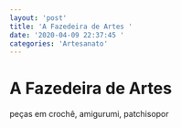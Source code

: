 ```yaml
---
layout: 'post'
title: 'A Fazedeira de Artes '
date: '2020-04-09 22:37:45 '
categories: 'Artesanato'
---
```


# A Fazedeira de Artes 

peças em crochê, amigurumi, patchisopor
